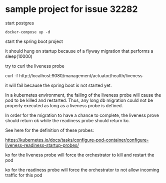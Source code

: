 # sample project for issue 32282

start postgres

`docker-compose up -d`

start the spring boot project

it should hung on startup because of a flyway migration that performs a sleep(10000)

try to curl the liveness probe

curl -f http://localhost:9080/management/actuator/health/liveness

it will fail because the spring boot is not started yet.

In a kubernetes environment, the failing of the liveness probe will cause the pod to be killed and restarted.
Thus, any long db migration could not be properly executed as long as a liveness probe is defined.

In order for the migration to have a chance to complete, the liveness prove should return ok while the readiness probe should return ko.

See here for the definition of these probes:

https://kubernetes.io/docs/tasks/configure-pod-container/configure-liveness-readiness-startup-probes/

ko for the liveness probe will force the orchestrator to kill and restart the pod

ko for the readiness probe will force the orchestrator to not allow incoming traffic for this pod